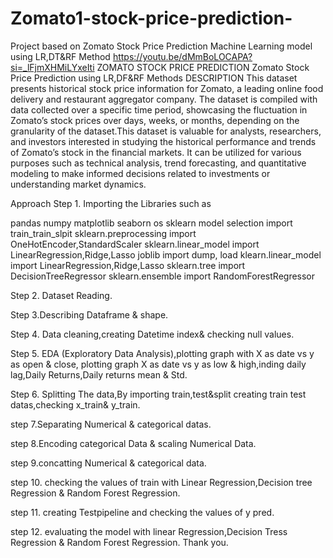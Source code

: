# Zomato1-stock-price-prediction-
Project based on Zomato Stock Price Prediction Machine Learning model using LR,DT&amp;RF Method
https://youtu.be/dMmBoLOCAPA?si=_lFjmXHMiLYxeIti
ZOMATO STOCK PRICE PREDICTION
Zomato Stock Price Prediction using LR,DF&RF Methods
DESCRIPTION
This dataset presents historical stock price information for Zomato, a leading online food delivery and restaurant aggregator company. The dataset is compiled with data collected over a specific time period, showcasing the fluctuation in Zomato’s stock prices over days, weeks, or months, depending on the granularity of the dataset.This dataset is valuable for analysts, researchers, and investors interested in studying the historical performance and trends of Zomato’s stock in the financial markets. It can be utilized for various purposes such as technical analysis, trend forecasting, and quantitative modeling to make informed decisions related to investments or understanding market dynamics.

Approach
Step 1. Importing the Libraries such as

pandas
numpy
matplotlib
seaborn
os
sklearn model selection import train_train_slpit
sklearn.preprocessing import OneHotEncoder,StandardScaler
sklearn.linear_model import LinearRegression,Ridge,Lasso
joblib import dump, load
klearn.linear_model import LinearRegression,Ridge,Lasso
sklearn.tree import DecisionTreeRegressor
sklearn.ensemble import RandomForestRegressor

Step 2. Dataset Reading.

Step 3.Describing Dataframe & shape.

Step 4. Data cleaning,creating Datetime index& checking null values.

Step 5. EDA (Exploratory Data Analysis),plotting graph with X as date vs y as open & close,
plotting graph X as date vs y as low & high,inding daily lag,Daily Returns,Daily returns mean & Std.

Step 6. Splitting The data,By importing train,test&split creating train test datas,checking x_train& y_train.

step 7.Separating Numerical & categorical datas.

step 8.Encoding categorical Data & scaling Numerical Data.

step 9.concatting Numerical & categorical data.

step 10. checking the values of train with Linear Regression,Decision tree Regression & Random Forest Regression.

step 11. creating Testpipeline and checking the values of y pred.

step 12. evaluating the model with linear Regression,Decision Tress Regression & Random Forest Regression.
Thank you.

